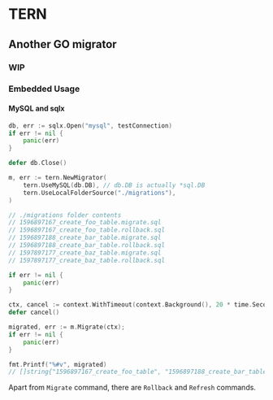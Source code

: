 # TERN
## Another GO migrator

### WIP

### Embedded Usage
#### MySQL and sqlx

```go
db, err := sqlx.Open("mysql", testConnection)
if err != nil {
    panic(err)
}

defer db.Close()

m, err := tern.NewMigrator(
    tern.UseMySQL(db.DB), // db.DB is actually *sql.DB
    tern.UseLocalFolderSource("./migrations"),
)

// ./migrations folder contents
// 1596897167_create_foo_table.migrate.sql
// 1596897167_create_foo_table.rollback.sql
// 1596897188_create_bar_table.migrate.sql
// 1596897188_create_bar_table.rollback.sql
// 1597897177_create_baz_table.migrate.sql
// 1597897177_create_baz_table.rollback.sql

if err != nil {
    panic(err)
}

ctx, cancel := context.WithTimeout(context.Background(), 20 * time.Second)
defer cancel()

migrated, err := m.Migrate(ctx); 
if err != nil {
    panic(err)
}

fmt.Printf("%#v", migrated)
// []string{"1596897167_create_foo_table", "1596897188_create_bar_table", "1597897177_create_baz_table"}
```

Apart from `Migrate` command, there are `Rollback` and `Refresh` commands.